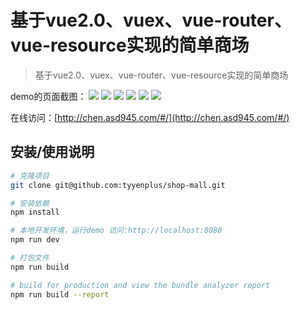 # 基于vue2.0、vuex、vue-router、vue-resource实现的简单商场

> 基于vue2.0、vuex、vue-router、vue-resource实现的简单商场

demo的页面截图：
![](http://chen.asd945.com/images/index.png)
![](http://chen.asd945.com/images/list.png)
![](http://chen.asd945.com/images/cart.png)
![](http://chen.asd945.com/images/user.png)
![](http://chen.asd945.com/images/address.png)
![](http://chen.asd945.com/images/order.png)

在线访问：[http://chen.asd945.com/#/](http://chen.asd945.com/#/)

## 安装/使用说明

``` bash
# 克隆项目
git clone git@github.com:tyyenplus/shop-mall.git

# 安装依赖
npm install

# 本地开发环境，运行demo 访问:http://localhost:8080
npm run dev

# 打包文件
npm run build

# build for production and view the bundle analyzer report
npm run build --report
```
